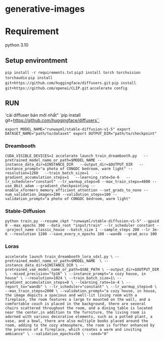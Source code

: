 # generative-images

# Requirement

python 3.10

## Setup environtment

`pip install -r requirements.txt`
`pip3 install torch torchvision torchaudio`
`pip install git+https://github.com/huggingface/diffusers.git`
`pip install git+https://github.com/openai/CLIP.git`
`accelerate config`

## RUN

'cài diffuser bản mới nhất"
`pip install git+https://github.com/huggingface/diffusers``

`export MODEL_NAME="runwayml/stable-diffusion-v1-5"
export DATASET_NAME="path/to/dataset"
export OUTPUT_DIR="path/to/checkpoint"`

### Dreambooth

`CUDA_VISIBLE_DEVICES=1 accelerate launch train_dreambooth.py   --pretrained_model_name_or_path=$MODEL_NAME --instance_data_dir=$INSTANCE_DIR   --output_dir=$OUTPUT_DIR   --instance_prompt="a photo of CONGDC bedroom, warm light" --resolution=1280   --train_batch_size=1   --gradient_accumulation_steps=1   --learning_rate=5e-6   --lr_scheduler="constant" --lr_warmup_steps=0 --max_train_steps=4000 --use_8bit_adam --gradient_checkpointing --enable_xformers_memory_efficient_attention --set_grads_to_none --num_validation_images=100 --validation_steps=100 --validation_prompt="a photo of CONGDC bedroom, warm light"`

### Stable-Diffusion

`python train.py --resume_ckpt "runwayml/stable-diffusion-v1-5" --gpuid 0 --max_epochs 300 --data_root "input/train" --lr_scheduler constant --project_name classic_house --batch_size 1 --sample_steps 200 --lr 3e-6 --resolution 1280 --save_every_n_epochs 100 --wandb --grad_accu 100`

### Loras

`accelerate launch train_dreambooth_lora_sdxl.py \
 --pretrained_model_name_or_path=$MODEL_NAME  \
  --instance_data_dir=$INSTANCE_DIR \
 --pretrained_vae_model_name_or_path=$VAE_PATH \
  --output_dir=$OUTPUT_DIR \
 --mixed_precision="fp16" \
 --instance_prompt="a cozy house, in house" \
 --resolution=1024 \
 --train_batch_size=1\
 --gradient_accumulation_steps=8 \
 --learning_rate=1e-4 \
 --report_to="wandb" \
 --lr_scheduler="constant" \
 --lr_warmup_steps=0 \
 --max_train_steps=2000 \
 --validation_prompt="a cozy house, in house, the image depicts a spacious and well-lit living room with a fireplace, the room features a large tv mounted on the wall, and a comfortable couch is placed in the background, there are several chairs scattered throughout the room, and a dining table is located near the center,in addition to the furniture, the living room is adorned with various decorative elements, such as a potted plant, a vase, and a bowl, there are also multiple books placed around the room, adding to the cozy atmosphere, the room is further enhanced by the presence of a fireplace, which creates a warm and inviting ambiance" \
 --validation_epochs=50 \
 --seed="0"
`
